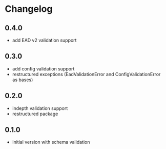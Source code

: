 # Changelog

## 0.4.0

* add EAD v2 validation support

## 0.3.0

* add config validation support
* restructured exceptions (EadValidationError and ConfigValidationError as bases)

## 0.2.0

* indepth validation support
* restructured package

## 0.1.0

* initial version with schema validation
